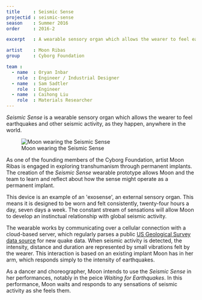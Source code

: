 ```yaml
---
title     : Seismic Sense
projectid : seismic-sense
season    : Summer 2016
order	  : 2016-2

excerpt   : A wearable sensory organ which allows the wearer to feel earthquakes and other seismic activity occurring anywhere in the world.

artist    : Moon Ribas
group     : Cyborg Foundation

team :
  - name  : Oryan Inbar
    role  : Engineer / Industrial Designer
  - name  : Sam Sadtler
    role  : Engineer
  - name  : Caihong Liu
    role  : Materials Researcher
---
```


*Seismic Sense* is a wearable sensory organ which allows the wearer to feel earthquakes and other seismic activity, as they happen, anywhere in the world.

<figure>
	<img src="/images/projects/seismic-sense/seismic-sense.jpg" alt="Moon wearing the Seismic Sense" />
	<figcaption>Moon wearing the Seismic Sense</figcaption>
</figure>

As one of the founding members of the Cyborg Foundation, artist Moon Ribas is engaged in exploring transhumanism through permanent implants. The creation of the *Seismic Sense* wearable prototype allows Moon and the team to learn and reflect about how the sense might operate as a permanent implant.

This device is an example of an 'exosense', an external sensory organ. This means it is designed to be worn and felt consistently, twenty-four hours a day, seven days a week. The constant stream of sensations will allow Moon to develop an instinctual relationship with global seismic activity.

The wearable works by communicating over a cellular connection with a cloud-based server, which regularly parses a public [US Geological Survey data source](http://earthquake.usgs.gov/fdsnws/event/1/) for new quake data. When seismic activity is detected, the intensity, distance and duration are represented by small vibrations felt by the wearer. This interaction is based on an existing implant Moon has in her arm, which responds simply to the intensity of earthquakes.

As a dancer and choreographer, Moon intends to use the *Seismic Sense* in her performances, notably in the peice *Waiting for Earthquakes*. In this performance, Moon waits and responds to any sensations of seismic activity as she feels them.